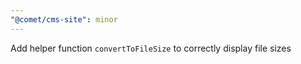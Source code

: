 ```yaml
---
"@comet/cms-site": minor
---
```


Add helper function `convertToFileSize` to correctly display file sizes
